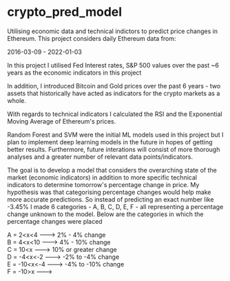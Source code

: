 # crypto_pred_model
Utilising economic data and technical indictors to predict price changes in Ethereum. This project considers daily Ethereum data from:

2016-03-09 - 2022-01-03


In this project I utilised Fed Interest rates, S&P 500 values over the past ~6 years as the economic indicators in this project

In addition, I introduced Bitcoin and Gold prices over the past 6 years - two assets that historically have acted as indicators 
for the crypto markets as a whole.

With regards to technical indicators I calculated the RSI and the Exponential Moving Average of Ethereum's prices.

Random Forest and SVM were the initial ML models used in this project but I plan to implement deep learning models in the future
in hopes of getting better results. Furthermore, future interations will consist of more thorough analyses and a greater number of
relevant data points/indicators.

The goal is to develop a model that considers the overarching state of the market (economic indicators) in addition to more specific 
technical indicators to determine tomorrow's percentage change in price. My hypothesis was that categorising percentage changes would
help make more accurate predictions. So instead of predicting an exact number like -3.45% I made 6 categories - A, B, C, D, E, F - all
representing a percentage change unknown to the model. Below are the categories in which the percentage changes were placed

A = 2<x<4 ---> 2% - 4% change  
B = 4<x<10 ---> 4% - 10% change  
C = 10<x ---> 10% or greater change  
D = -4<x<-2 ---> -2% to -4% change   
E = -10<x<-4 ---> -4% to -10% change  
F = -10>x --->  

